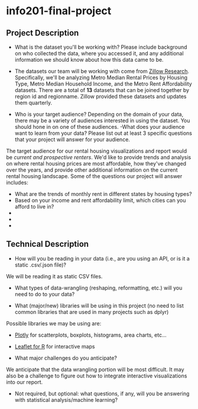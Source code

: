 # info201-final-project
## Project Description
- What is the dataset you'll be working with?  Please include background on who collected the data, where you accessed it, and any additional information we should know about how this data came to be.

+ The datasets our team will be working with come from [Zillow Research](https://www.zillow.com/research/data/). Specifically, we'll be analyzing Metro Median Rental Prices by Housing Type, Metro Median Household Income, and the Metro Rent Affordability datasets. There are a total of **13** datasets that can be joined together by region id and regionname. Zillow provided these datasets and updates them quarterly.  

- Who is your target audience?  Depending on the domain of your data, there may be a variety of audiences interested in using the dataset.  You should hone in on one of these audiences.
-What does your audience want to learn from your data?  Please list out at least 3 specific questions that your project will answer for your audience.

The target audience for our rental housing visualizations and report would be *current and prospective renters*. We'd like to provide trends and analysis on where rental housing prices are most affordable, how they've changed over the years, and provide other additional information on the current rental housing landscape. Some of the questions our project will answer includes:

- What are the trends of monthly rent in different states by housing types?
- Based on your income and rent affordability limit, which cities can you afford to live in?
- 
-
-

## Technical Description
- How will you be reading in your data (i.e., are you using an API, or is it a static .csv/.json file)?

We will be reading it as static CSV files.

- What types of data-wrangling (reshaping, reformatting, etc.) will you need to do to your data?


- What (major/new) libraries will be using in this project (no need to list common libraries that are used in many projects such as dplyr)

Possible libraries we may be using are:
- [Plotly](https://plot.ly/ggplot2/) for scatterplots, boxplots, histograms, area charts, etc...
- [Leaflet for R](https://rstudio.github.io/leaflet/) for interactive maps

- What major challenges do you anticipate?

We anticipate that the data wrangling portion will be most difficult. It may also be a challenge to figure out how to integrate interactive visualizations into our report. 

- Not required, but optional: what questions, if any, will you be answering with statistical analysis/machine learning?
